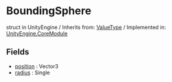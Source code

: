 # BoundingSphere
struct in UnityEngine
 / Inherits from: <a href="https://docs.unity3d.com/6000.0/Documentation/ScriptReference/ValueType.html" target="_blank">ValueType</a> / Implemented in: <a href="https://docs.unity3d.com/6000.0/Documentation/ScriptReference/UnityEngine.CoreModule.html" target="_blank">UnityEngine.CoreModule</a>
## Fields
- <a href="https://docs.unity3d.com/6000.0/Documentation/ScriptReference/BoundingSphere-position.html" target="_blank">position</a> : Vector3
- <a href="https://docs.unity3d.com/6000.0/Documentation/ScriptReference/BoundingSphere-radius.html" target="_blank">radius</a> : Single

